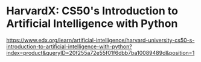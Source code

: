# HarvardX: CS50's Introduction to Artificial Intelligence with Python
https://www.edx.org/learn/artificial-intelligence/harvard-university-cs50-s-introduction-to-artificial-intelligence-with-python?index=product&queryID=20f255a72e55f01f6dbb7ba10089489d&position=1 